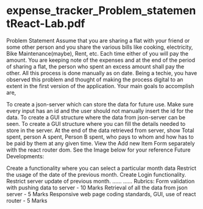 # expense_tracker_Problem_statementReact-Lab.pdf
Problem Statement
Assume that you are sharing a flat with your friend or some other person and you share the various bills like cooking, electricity, Bike Maintenance(maybe), Rent, etc. Each time either of you will pay the amount. You are keeping note of the expenses and at the end of the period of sharing a flat, the person who spent an excess amount shall pay the other. All this process is done manually as on date. Being a techie, you have observed this problem and thought of making the process digital to an extent in the first version of the application. Your main goals to accomplish are,

To create a json-server which can store the data for future use.
Make sure every input has an id and the user should not manually insert the id for the data.
To create a GUI structure where the data from json-server can be seen.
To create a GUI structure where you can fill the details needed to store in the server.
At the end of the data retrieved from server, show Total spent, person A spent, Person B spent, who pays to whom and how has to be paid by them at any given time.
View the Add new Item Form separately with the react router dom. See the Image below for your reference
Future Developments:

Create a functionality where you can select a particular month data
Restrict the usage of the date of the previous month.
Create Login functionality.
Restrict server update of previous month. …… …… Rubrics:
Form validation with pushing data to server - 10 Marks
Retrieval of all the data from json server - 5 Marks
Responsive web page coding standards, GUI, use of react router - 5 Marks
